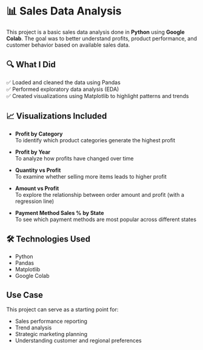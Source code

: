 # 📊 Sales Data Analysis

This project is a basic sales data analysis done in **Python** using **Google Colab**. 
The goal was to better understand profits, product performance, and customer behavior based on available sales data.

## 🔍 What I Did

✅ Loaded and cleaned the data using Pandas  
✅ Performed exploratory data analysis (EDA)  
✅ Created visualizations using Matplotlib to highlight patterns and trends



## 📈 Visualizations Included

- **Profit by Category**  
  To identify which product categories generate the highest profit

- **Profit by Year**  
  To analyze how profits have changed over time

- **Quantity vs Profit**  
  To examine whether selling more items leads to higher profit

- **Amount vs Profit**  
  To explore the relationship between order amount and profit (with a regression line)

- **Payment Method Sales % by State**  
  To see which payment methods are most popular across different states



## 🛠️ Technologies Used

- Python  
- Pandas  
- Matplotlib  
- Google Colab



## Use Case

This project can serve as a starting point for:
- Sales performance reporting  
- Trend analysis  
- Strategic marketing planning  
- Understanding customer and regional preferences
